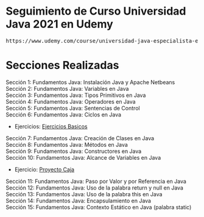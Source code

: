 # Seguimiento de Curso Universidad Java 2021 en Udemy
<pre>https://www.udemy.com/course/universidad-java-especialista-en-java-desde-cero-a-master/</pre>


# Secciones Realizadas<br>
<p>
Sección 1: Fundamentos Java: Instalación Java y Apache Netbeans<br>
Sección 2: Fundamentos Java: Variables en Java<br>
Sección 3: Fundamentos Java: Tipos Primitivos en Java<br>
Sección 4: Fundamentos Java: Operadores en Java<br>
Sección 5: Fundamentos Java: Sentencias de Control<br>
Sección 6: Fundamentos Java: Ciclos en Java
</p>

+ Ejercicios:
[Ejercicios Basicos](https://github.com/GusES/CursoJava-Comienzo)

<p>
Sección 7: Fundamentos Java: Creación de Clases en Java<br>
Sección 8: Fundamentos Java: Métodos en Java<br>
Sección 9: Fundamentos Java: Constructores en Java<br>
Sección 10: Fundamentos Java: Alcance de Variables en Java
</p>

+ Ejercicio:
[Proyecto Caja](https://github.com/GusES/CursoJava-Caja)

<p>
  Sección 11: Fundamentos Java: Paso por Valor y por Referencia en Java<br>
  Sección 12: Fundamentos Java: Uso de la palabra return y null en Java<br>
  Sección 13: Fundamentos Java: Uso de la palabra this en Java<br>
  Sección 14: Fundamentos Java: Encapsulamiento en Java<br>
  Sección 15: Fundamentos Java: Contexto Estático en Java (palabra static)<br>  
</p>
